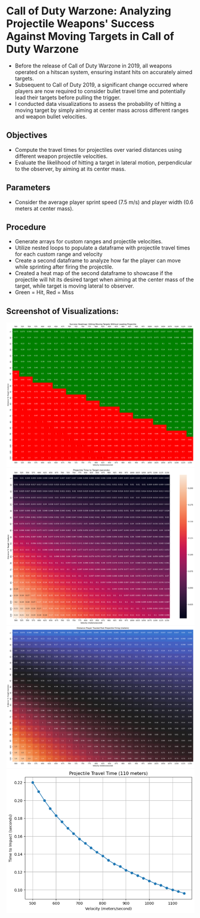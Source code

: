 # Call of Duty Warzone: Analyzing Projectile Weapons' Success Against Moving Targets in Call of Duty Warzone
* Before the release of Call of Duty Warzone in 2019, all weapons operated on a hitscan system, ensuring instant hits on accurately aimed targets.
* Subsequent to Call of Duty 2019, a significant change occurred where players are now required to consider bullet travel time and potentially lead their targets before pulling the trigger.
* I conducted data visualizations to assess the probability of hitting a moving target by simply aiming at center mass across different ranges and weapon bullet velocities.

## Objectives
* Compute the travel times for projectiles over varied distances using different weapon projectile velocities.
* Evaluate the likelihood of hitting a target in lateral motion, perpendicular to the observer, by aiming at its center mass.

## Parameters
*  Consider the average player sprint speed (7.5 m/s) and player width (0.6 meters at center mass).

## Procedure
* Generate arrays for custom ranges and projectile velocities.
* Utilize nested loops to populate a dataframe with projectile travel times for each custom range and velocity
* Create a second dataframe to analyze how far the player can move while sprinting after firing the projectile.
* Created a heat map of the second dataframe to showcase if the projectile will hit its desired target when aiming at the center mass of the target, while target is moving lateral to observer.
*  Green = Hit, Red = Miss

## Screenshot of Visualizations:
![](/images/COD_SuccessHMfig1.png)
![](/images/COD_BTT_fig3.png)
![](/images/DPT_fig1.png)
![](/images/CODBTTfig2.png)






















